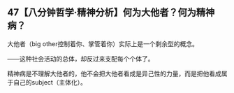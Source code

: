 ## 47【八分钟哲学·精神分析】何为大他者？何为精神病？

大他者（big other控制着你、掌管着你）实际上是一个剩余型的概念。

——这种社会活动的总体，却反过来支配每个个体了。

精神病是不理解大他者的，他不会把大他者看成是异己性的力量，而是把他看成属于自己的subject（主体化）。

